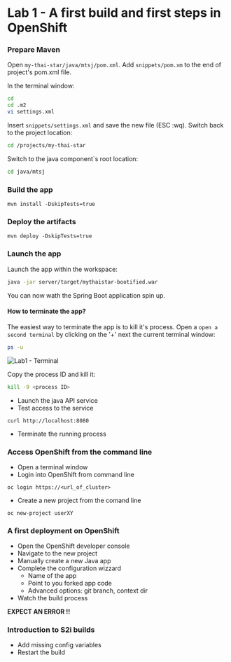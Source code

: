 # Lab 1 - A first build and first steps in OpenShift

### Prepare Maven

Open `my-thai-star/java/mtsj/pom.xml`. Add `snippets/pom.xm` to the end of project's pom.xml file. 

In the terminal window:

```bash
cd
cd .m2
vi settings.xml
```

Insert `snippets/settings.xml` and save the new file (ESC :wq). Switch back to the project location:

```bash
cd /projects/my-thai-star
```

Switch to the java component`s root location:

```bash
cd java/mtsj
```

### Build the app

```shell
mvn install -DskipTests=true
```

### Deploy the artifacts

```shell
mvn deploy -DskipTests=true
```

### Launch the app

Launch the app within the workspace:

```bash
java -jar server/target/mythaistar-bootified.war
```

You can now wath the Spring Boot application spin up.

#### How to terminate the app?

The easiest way to terminate the app is to kill it's process. Open a `open a second terminal` by clicking on the '+' next the current terminal window:

```bash
ps -u
````

![Lab1 - Terminal](images/lab1-terminal.png)

Copy the process ID and kill it:

```bash
kill -9 <process ID>
```


* Launch the java API service
* Test access to the service

```shell
curl http://localhost:8080
```

* Terminate the running process












### Access OpenShift from the command line
* Open a terminal window
* Login into OpenShift from command line
```shell
oc login https://<url_of_cluster>
```
* Create a new project from the comand line
```shell
oc new-project userXY
```

### A first deployment on OpenShift
* Open the OpenShift developer console
* Navigate to the new project
* Manually create a new Java app
* Complete the configuration wizzard
  - Name of the app
  - Point to you forked app code
  - Advanced options: git branch, context dir
* Watch the build process

**EXPECT AN ERROR !!**

### Introduction to S2i builds
* Add missing config variables
* Restart the build
